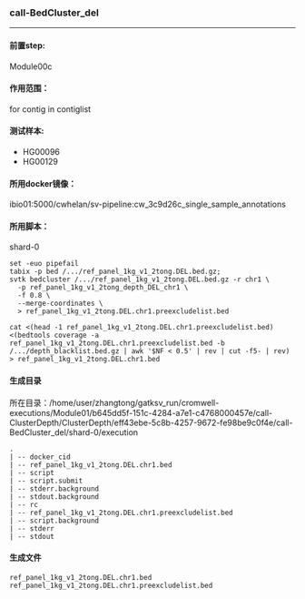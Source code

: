 ### call-BedCluster_del
***
#### 前置step:
Module00c
#### 作用范围：
for contig in contiglist
#### 测试样本:
+ HG00096
+ HG00129
#### 所用docker镜像：
ibio01:5000/cwhelan/sv-pipeline:cw_3c9d26c_single_sample_annotations
#### 所用脚本：
shard-0
```xhsell
set -euo pipefail
tabix -p bed /.../ref_panel_1kg_v1_2tong.DEL.bed.gz;
svtk bedcluster /.../ref_panel_1kg_v1_2tong.DEL.bed.gz -r chr1 \
  -p ref_panel_1kg_v1_2tong_depth_DEL_chr1 \
  -f 0.8 \
  --merge-coordinates \
  > ref_panel_1kg_v1_2tong.DEL.chr1.preexcludelist.bed

cat <(head -1 ref_panel_1kg_v1_2tong.DEL.chr1.preexcludelist.bed) <(bedtools coverage -a ref_panel_1kg_v1_2tong.DEL.chr1.preexcludelist.bed -b /.../depth_blacklist.bed.gz | awk '$NF < 0.5' | rev | cut -f5- | rev) > ref_panel_1kg_v1_2tong.DEL.chr1.bed
```
#### 生成目录
所在目录：/home/user/zhangtong/gatksv_run/cromwell-executions/Module01/b645dd5f-151c-4284-a7e1-c4768000457e/call-ClusterDepth/ClusterDepth/eff43ebe-5c8b-4257-9672-fe98be9c0f4e/call-BedCluster_del/shard-0/execution
```
.
| -- docker_cid  
| -- ref_panel_1kg_v1_2tong.DEL.chr1.bed
| -- script
| -- script.submit
| -- stderr.background
| -- stdout.background
| -- rc
| -- ref_panel_1kg_v1_2tong.DEL.chr1.preexcludelist.bed
| -- script.background
| -- stderr
| -- stdout
```
#### 生成文件
```
ref_panel_1kg_v1_2tong.DEL.chr1.bed
ref_panel_1kg_v1_2tong.DEL.chr1.preexcludelist.bed
```